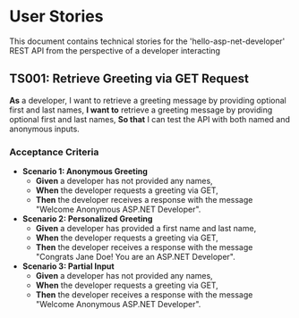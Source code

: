 # User Stories

This document contains technical stories for the 'hello-asp-net-developer' REST API from the perspective of a developer interacting

## TS001: Retrieve Greeting via GET Request
**As** a developer, I want to retrieve a greeting message by providing optional first and last names,
**I want to** retrieve a greeting message by providing optional first and last names,
**So that** I can test the API with both named and anonymous inputs.
### Acceptance Criteria
- **Scenario 1: Anonymous Greeting**
    - **Given** a developer has not provided any names,
    - **When** the developer requests a greeting via GET,
    - **Then** the developer receives a response with the message "Welcome Anonymous ASP.NET Developer".
- **Scenario 2: Personalized Greeting**
    - **Given** a developer has provided a first name and last name,
    - **When** the developer requests a greeting via GET,
    - **Then** the developer receives a response with the message "Congrats Jane Doe! You are an ASP.NET Developer".
- **Scenario 3: Partial Input**
    - **Given** a developer has not provided any names,
    - **When** the developer requests a greeting via GET,
    - **Then** the developer receives a response with the message "Welcome Anonymous ASP.NET Developer".